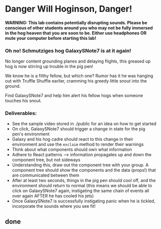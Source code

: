 # Danger Will Hoginson, Danger!

#### WARNING: This lab contains potentially disrupting sounds. Please be conscious of other students around you who may not be fully immersed in the hog heaven that you are soon to be. Either use headphones OR mute your computer before starting this lab!

### Oh no! Schmutziges hog GalaxySNote7 is at it again!

No longer content grounding planes and delaying flights, this greased up hog is now stirring up trouble in the pig pen!

We know he is a filthy fellow, but which one? Rumor has it he was hanging out with Truffle Shuffle earlier, cramming his greedy little snout into the ground.

Find GalaxySNote7 and help him alert his fellow hogs when someone touches his snout.

### Deliverables:
- See the sample video stored in ./public for an idea on how to get started
- On click, GalaxySNote7 should trigger a change in state for the pig pen's environment
- Galaxy and his hog cadre should react to this change in their environment and use the `exclaim` method to render their warnings
- Think about what components should own what information
- Adhere to React patterns --> information propagates up and down the component tree, but not sideways
- Understanding this, draw out the component tree with your group. A component tree should show the components and the data (props!) that are communicated between them
- After at least two seconds, things in the pig pen should cool off, and the environment should return to normal (this means we should be able to click on GalaxySNote7 again, instigating the same chain of events all over again AFTER he has cooled his jets)
- Once GalaxySNote7 is successfully instigating panic when he is tickled, incorporate the sounds where you see fit!
## done
